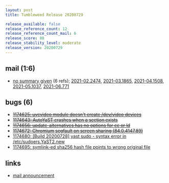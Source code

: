 ```yaml
---
layout: post
title: Tumbleweed Release 20200729

release_available: false
release_reference_count: 12
release_reference_count_mail: 6
release_score: 88
release_stability_level: moderate
release_version: 20200729
---
```


## mail (1:6)

- [no summary given](https://lists.opensuse.org/archives/list/factory@lists.opensuse.org/thread/MYLKEBTNWRK3Y2TKL4FSS7I6KDIZI46Q) (6 refs); [2021-02.2474](https://lists.opensuse.org/archives/list/factory@lists.opensuse.org/thread/MYLKEBTNWRK3Y2TKL4FSS7I6KDIZI46Q), [2021-03.1865](https://lists.opensuse.org/archives/list/factory@lists.opensuse.org/thread/MYLKEBTNWRK3Y2TKL4FSS7I6KDIZI46Q), [2021-04.1508](https://lists.opensuse.org/archives/list/factory@lists.opensuse.org/thread/MYLKEBTNWRK3Y2TKL4FSS7I6KDIZI46Q), [2021-05.1037](https://lists.opensuse.org/archives/list/factory@lists.opensuse.org/thread/MYLKEBTNWRK3Y2TKL4FSS7I6KDIZI46Q), [2021-06.771](https://lists.opensuse.org/archives/list/factory@lists.opensuse.org/thread/MYLKEBTNWRK3Y2TKL4FSS7I6KDIZI46Q)

## bugs (6)

<!--more-->

- ~~[1174625: uvcvideo module doesn't create /dev/video devices](https://bugzilla.opensuse.org/show_bug.cgi?id=1174625)~~
- ~~[1174643: AutoYaST crashes when a <host> section exists](https://bugzilla.opensuse.org/show_bug.cgi?id=1174643)~~
- ~~[1174656: update-alternatives has no options for cc or ld](https://bugzilla.opensuse.org/show_bug.cgi?id=1174656)~~
- ~~[1174672: Chromium segfault on screen sharing (84.0.4147.89)](https://bugzilla.opensuse.org/show_bug.cgi?id=1174672)~~
- [1174680: \[Build 20200728\] yast sudo - syntax error in /etc/sudoers.YaST2.new](https://bugzilla.opensuse.org/show_bug.cgi?id=1174680)
- [1174695: symlink-ed sha256 hash file points to wrong original file](https://bugzilla.opensuse.org/show_bug.cgi?id=1174695)



## links

- [mail announcement](https://lists.opensuse.org/archives/list/factory@lists.opensuse.org/thread/MYLKEBTNWRK3Y2TKL4FSS7I6KDIZI46Q)
